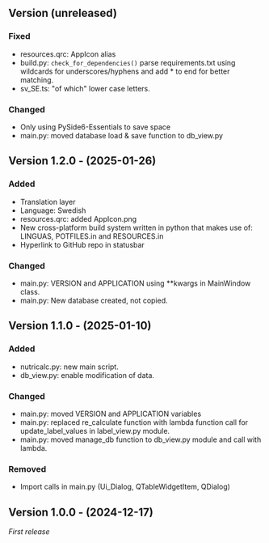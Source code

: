 ## Version (unreleased)
### Fixed
- resources.qrc: AppIcon alias
- build.py: `check_for_dependencies()` parse requirements.txt using wildcards
  for underscores/hyphens and add * to end for better matching.
- sv_SE.ts: "of which" lower case letters.

### Changed
- Only using PySide6-Essentials to save space
- main.py: moved database load & save function to db_view.py

## Version 1.2.0 - (2025-01-26)
### Added
- Translation layer
- Language: Swedish
- resources.qrc: added AppIcon.png
- New cross-platform build system written in python that makes use of:
  LINGUAS, POTFILES.in and RESOURCES.in
- Hyperlink to GitHub repo in statusbar

### Changed
- main.py: VERSION and APPLICATION using **kwargs in MainWindow class.
- main.py: New database created, not copied.

## Version 1.1.0 - (2025-01-10)
### Added
- nutricalc.py: new main script.
- db_view.py: enable modification of data.

### Changed
- main.py: moved VERSION and APPLICATION variables
- main.py: replaced re_calculate function with lambda function call for
  update_label_values in label_view.py module.
- main.py: moved manage_db function to db_view.py module and call with lambda.

### Removed
- Import calls in main.py (Ui_Dialog, QTableWidgetItem, QDialog)

## Version 1.0.0 - (2024-12-17)
_First release_
